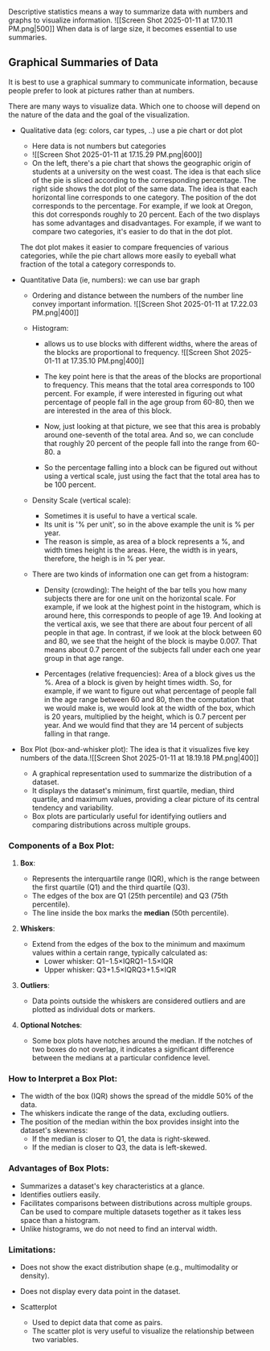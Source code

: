 Descriptive statistics means a way to summarize data with numbers and graphs to visualize information.
![[Screen Shot 2025-01-11 at 17.10.11 PM.png|500]]
	When data is of large size, it becomes essential to use summaries.

## Graphical Summaries of Data
It is best to use a graphical summary to communicate information, because people prefer to look at pictures rather than at numbers.

There are many ways to visualize data. Which one to choose will depend on the nature of the data and the goal of the visualization. 

- Qualitative data (eg: colors, car types, ..) use a pie chart or dot plot
	- Here data is not numbers but categories
	- ![[Screen Shot 2025-01-11 at 17.15.29 PM.png|600]]
	- On the left, there's a pie chart that shows the geographic origin of students at a university on the west coast. The idea is that each slice of the pie is sliced according to the corresponding percentage. The right side shows the dot plot of the same data. The idea is that each horizontal line corresponds to one category. The position of the dot corresponds to the percentage. For example, if we look at Oregon, this dot corresponds roughly to 20 percent. Each of the two displays has some advantages and disadvantages. For example, if we want to compare two categories, it's easier to do that in the dot plot.
	
	The dot plot makes it easier to compare frequencies of various categories, while the pie chart allows more easily to eyeball what fraction of the total a category corresponds to.

- Quantitative Data (ie, numbers): we can use bar graph
	- Ordering and distance between the numbers of the number line convey important information.
		![[Screen Shot 2025-01-11 at 17.22.03 PM.png|400]]

	- Histogram:
		- allows us to use blocks with different widths, where the areas of the blocks are proportional to frequency.
			![[Screen Shot 2025-01-11 at 17.35.10 PM.png|400]]

		- The key point here is that the areas of the blocks are proportional to frequency. This means that the total area corresponds to 100 percent. For example, if were interested in figuring out what percentage of people fall in the age group from 60-80, then we are interested in the area of this block. 
		- Now, just looking at that picture, we see that this area is probably around one-seventh of the total area. And so, we can conclude that roughly 20 percent of the people fall into the range from 60-80. a
		- So the percentage falling into a block can be figured out without using a vertical scale, just using the fact that the total area has to be 100 percent.

	- Density Scale (vertical scale):
		- Sometimes it is useful to have a vertical scale.
		- Its unit is '% per unit', so in the above example the unit is % per year.
		- The reason is simple, as area of a block represents a %, and width times height is the areas. Here, the width is in years, therefore, the heigh is in % per year.
	
	- There are two kinds of information one can get from a histogram:
		- Density (crowding): The height of the bar tells you how many subjects there are for one unit on the horizontal scale. For example, if we look at the highest point in the histogram, which is around here, this corresponds to people of age 19. And looking at the vertical axis, we see that there are about four percent of all people in that age. In contrast, if we look at the block between 60 and 80, we see that the height of the block is maybe 0.007. That means about 0.7 percent of the subjects fall under each one year group in that age range.
		
		- Percentages (relative frequencies): Area of a block gives us the %. Area of a block is given by height times width. So, for example, if we want to figure out what percentage of people fall in the age range between 60 and 80, then the computation that we would make is, we would look at the width of the box, which is 20 years, multiplied by the height, which is 0.7 percent per year. And we would find that they are 14 percent of subjects falling in that range.

- Box Plot (box-and-whisker plot): The idea is that it visualizes five key numbers of the data.![[Screen Shot 2025-01-11 at 18.19.18 PM.png|400]]
	- A graphical representation used to summarize the distribution of a dataset. 
	- It displays the dataset's minimum, first quartile, median, third quartile, and maximum values, providing a clear picture of its central tendency and variability. 
	- Box plots are particularly useful for identifying outliers and comparing distributions across multiple groups.
	
### Components of a Box Plot:
1. **Box**:
    - Represents the interquartile range (IQR), which is the range between the first quartile (Q1) and the third quartile (Q3).
    - The edges of the box are Q1 (25th percentile) and Q3 (75th percentile).
    - The line inside the box marks the **median** (50th percentile).
    
2. **Whiskers**:
    - Extend from the edges of the box to the minimum and maximum values within a certain range, typically calculated as:
        - Lower whisker: Q1−1.5×IQRQ1−1.5×IQR
        - Upper whisker: Q3+1.5×IQRQ3+1.5×IQR
        
3. **Outliers**:
    - Data points outside the whiskers are considered outliers and are plotted as individual dots or markers.
    
4. **Optional Notches**:
    - Some box plots have notches around the median. If the notches of two boxes do not overlap, it indicates a significant difference between the medians at a particular confidence level.

### How to Interpret a Box Plot:
- The width of the box (IQR) shows the spread of the middle 50% of the data.
- The whiskers indicate the range of the data, excluding outliers.
- The position of the median within the box provides insight into the dataset's skewness:
    - If the median is closer to Q1, the data is right-skewed.
    - If the median is closer to Q3, the data is left-skewed.

### Advantages of Box Plots:
- Summarizes a dataset's key characteristics at a glance.
- Identifies outliers easily.
- Facilitates comparisons between distributions across multiple groups. Can be used to compare multiple datasets together as it takes less space than a histogram.
- Unlike histograms, we do not need to find an interval width.

### Limitations:
- Does not show the exact distribution shape (e.g., multimodality or density).
- Does not display every data point in the dataset.

- Scatterplot
	- Used to depict data that come as pairs.
	- The scatter plot is very useful to visualize the relationship between two variables.
